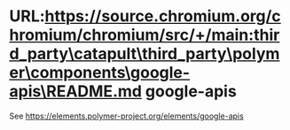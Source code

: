 URL:https://source.chromium.org/chromium/chromium/src/+/main:third_party\catapult\third_party\polymer\components\google-apis\README.md
google-apis
===========

See https://elements.polymer-project.org/elements/google-apis
